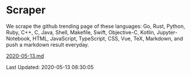 # Scraper

We scrape the github trending page of these languages: Go, Rust, Python, Ruby, C++, C, Java, Shell, Makefile, Swift, Objective-C, Kotlin, Jupyter-Notebook, HTML, JavaScript, TypeScript, CSS, Vue, TeX, Markdown, and push a markdown result everyday.

[2020-05-13.md](https://github.com/yangwenmai/Scraper/blob/master/2020-05-13.md)

Last Updated: 2020-05-13 08:30:05